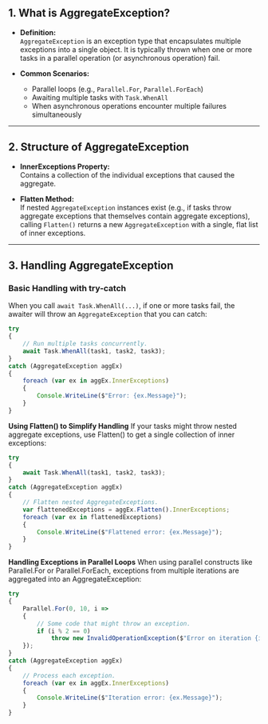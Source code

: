## 1. What is AggregateException?

- **Definition:**  
  `AggregateException` is an exception type that encapsulates multiple exceptions into a single object. It is typically thrown when one or more tasks in a parallel operation (or asynchronous operation) fail.
  
- **Common Scenarios:**  
  - Parallel loops (e.g., `Parallel.For`, `Parallel.ForEach`)
  - Awaiting multiple tasks with `Task.WhenAll`
  - When asynchronous operations encounter multiple failures simultaneously

---

## 2. Structure of AggregateException

- **InnerExceptions Property:**  
  Contains a collection of the individual exceptions that caused the aggregate.
  
- **Flatten Method:**  
  If nested `AggregateException` instances exist (e.g., if tasks throw aggregate exceptions that themselves contain aggregate exceptions), calling `Flatten()` returns a new `AggregateException` with a single, flat list of inner exceptions.

---

## 3. Handling AggregateException

### Basic Handling with try-catch

When you call `await Task.WhenAll(...)`, if one or more tasks fail, the awaiter will throw an `AggregateException` that you can catch:

```typescript
try
{
    // Run multiple tasks concurrently.
    await Task.WhenAll(task1, task2, task3);
}
catch (AggregateException aggEx)
{
    foreach (var ex in aggEx.InnerExceptions)
    {
        Console.WriteLine($"Error: {ex.Message}");
    }
}
```

**Using Flatten() to Simplify Handling**
If your tasks might throw nested aggregate exceptions, use Flatten() to get a single collection of inner exceptions:

```typescript
try
{
    await Task.WhenAll(task1, task2, task3);
}
catch (AggregateException aggEx)
{
    // Flatten nested AggregateExceptions.
    var flattenedExceptions = aggEx.Flatten().InnerExceptions;
    foreach (var ex in flattenedExceptions)
    {
        Console.WriteLine($"Flattened error: {ex.Message}");
    }
}
```

**Handling Exceptions in Parallel Loops**
When using parallel constructs like Parallel.For or Parallel.ForEach, exceptions from multiple iterations are aggregated into an AggregateException:

```typescript
try
{
    Parallel.For(0, 10, i =>
    {
        // Some code that might throw an exception.
        if (i % 2 == 0)
            throw new InvalidOperationException($"Error on iteration {i}");
    });
}
catch (AggregateException aggEx)
{
    // Process each exception.
    foreach (var ex in aggEx.InnerExceptions)
    {
        Console.WriteLine($"Iteration error: {ex.Message}");
    }
}
```